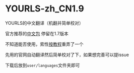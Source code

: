# YOURLS-zh_CN1.9
YOURLS的中文翻译（机翻并简单校对）

官方推荐的[中文包](https://github.com/ZvonimirSun/YOURLS-zh_CN) 停留在1.7版本

不知道能否使用，索性[按教程](https://blog.yourls.org/2013/02/workshop-how-to-create-your-own-translation-file-for-yourls/)重弄了一个

先用的官网自动翻译然后简单校对了下，如果想完善可以提issue

下载后放到`user/languages`文件夹即可
